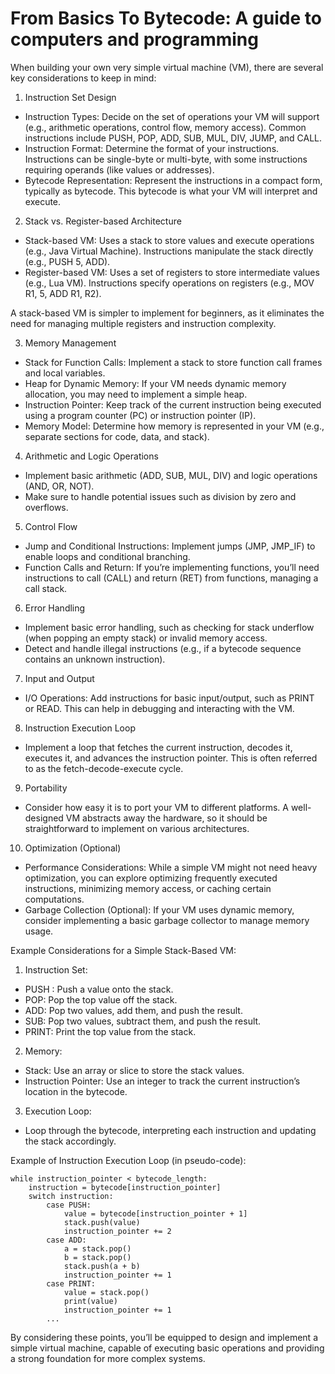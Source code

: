 # From Basics To Bytecode: A guide to computers and programming

When building your own very simple virtual machine (VM), there are several key considerations to keep in mind:

1. Instruction Set Design
* Instruction Types: Decide on the set of operations your VM will support (e.g., arithmetic operations, control flow, memory access). Common instructions include PUSH, POP, ADD, SUB, MUL, DIV, JUMP, and CALL.
* Instruction Format: Determine the format of your instructions. Instructions can be single-byte or multi-byte, with some instructions requiring operands (like values or addresses).
* Bytecode Representation: Represent the instructions in a compact form, typically as bytecode. This bytecode is what your VM will interpret and execute.

2. Stack vs. Register-based Architecture
* Stack-based VM: Uses a stack to store values and execute operations (e.g., Java Virtual Machine). Instructions manipulate the stack directly (e.g., PUSH 5, ADD).
* Register-based VM: Uses a set of registers to store intermediate values (e.g., Lua VM). Instructions specify operations on registers (e.g., MOV R1, 5, ADD R1, R2).

A stack-based VM is simpler to implement for beginners, as it eliminates the need for managing multiple registers and instruction complexity.

3. Memory Management
* Stack for Function Calls: Implement a stack to store function call frames and local variables.
* Heap for Dynamic Memory: If your VM needs dynamic memory allocation, you may need to implement a simple heap.
* Instruction Pointer: Keep track of the current instruction being executed using a program counter (PC) or instruction pointer (IP).
* Memory Model: Determine how memory is represented in your VM (e.g., separate sections for code, data, and stack).

4. Arithmetic and Logic Operations
* Implement basic arithmetic (ADD, SUB, MUL, DIV) and logic operations (AND, OR, NOT).
* Make sure to handle potential issues such as division by zero and overflows.

5. Control Flow
* Jump and Conditional Instructions: Implement jumps (JMP, JMP_IF) to enable loops and conditional branching.
* Function Calls and Return: If you’re implementing functions, you’ll need instructions to call (CALL) and return (RET) from functions, managing a call stack.

6. Error Handling
* Implement basic error handling, such as checking for stack underflow (when popping an empty stack) or invalid memory access.
* Detect and handle illegal instructions (e.g., if a bytecode sequence contains an unknown instruction).

7. Input and Output
* I/O Operations: Add instructions for basic input/output, such as PRINT or READ. This can help in debugging and interacting with the VM.

8. Instruction Execution Loop
* Implement a loop that fetches the current instruction, decodes it, executes it, and advances the instruction pointer. This is often referred to as the fetch-decode-execute cycle.

9. Portability
* Consider how easy it is to port your VM to different platforms. A well-designed VM abstracts away the hardware, so it should be straightforward to implement on various architectures.

10. Optimization (Optional)
* Performance Considerations: While a simple VM might not need heavy optimization, you can explore optimizing frequently executed instructions, minimizing memory access, or caching certain computations.
* Garbage Collection (Optional): If your VM uses dynamic memory, consider implementing a basic garbage collector to manage memory usage.

Example Considerations for a Simple Stack-Based VM:

1. Instruction Set:
* PUSH <value>: Push a value onto the stack.
* POP: Pop the top value off the stack.
* ADD: Pop two values, add them, and push the result.
* SUB: Pop two values, subtract them, and push the result.
* PRINT: Print the top value from the stack.

2. Memory:
* Stack: Use an array or slice to store the stack values.
* Instruction Pointer: Use an integer to track the current instruction’s location in the bytecode.

3. Execution Loop:
* Loop through the bytecode, interpreting each instruction and updating the stack accordingly.

Example of Instruction Execution Loop (in pseudo-code):

```
while instruction_pointer < bytecode_length:
    instruction = bytecode[instruction_pointer]
    switch instruction:
        case PUSH:
            value = bytecode[instruction_pointer + 1]
            stack.push(value)
            instruction_pointer += 2
        case ADD:
            a = stack.pop()
            b = stack.pop()
            stack.push(a + b)
            instruction_pointer += 1
        case PRINT:
            value = stack.pop()
            print(value)
            instruction_pointer += 1
        ...
```

By considering these points, you’ll be equipped to design and implement a simple virtual machine, capable of executing basic operations and providing a strong foundation for more complex systems.

